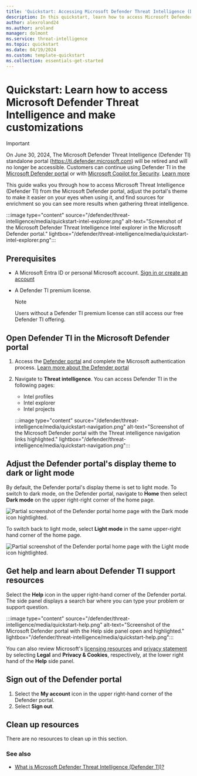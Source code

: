 ```yaml
--- 
title: 'Quickstart: Accessing Microsoft Defender Threat Intelligence (Defender TI)'
description: In this quickstart, learn how to access Microsoft Defender Threat Intelligence (Defender TI) in the Microsoft Defender portal, as well as configure your profile and preferences and access help resources in the Defender portal.
author: alexroland24
ms.author: aroland
manager: dolmont
ms.service: threat-intelligence 
ms.topic: quickstart
ms.date: 04/19/2024
ms.custom: template-quickstart
ms.collection: essentials-get-started
---
```


# Quickstart: Learn how to access Microsoft Defender Threat Intelligence and make customizations

>[!IMPORTANT] 
> On June 30, 2024, The Microsoft Defender Threat Intelligence (Defender TI) standalone portal (https://ti.defender.microsoft.com) will be retired and will no longer be accessible. Customers can continue using Defender TI in the [Microsoft Defender portal](https://aka.ms/mdti-intel-explorer) or with [Microsoft Copilot for Security](security-copilot-and-defender-threat-intelligence.md). [Learn more](https://aka.ms/mdti-standaloneportal)

This guide walks you through how to access Microsoft Threat Intelligence (Defender TI) from the Microsoft Defender portal, adjust the portal's theme to make it easier on your eyes when using it, and find sources for enrichment so you can see more results when gathering threat intelligence. 

   :::image type="content" source="/defender/threat-intelligence/media/quickstart-intel-explorer.png" alt-text="Screenshot of the Microsoft Defender Threat Intelligence Intel explorer in the Microsoft Defender portal." lightbox="/defender/threat-intelligence/media/quickstart-intel-explorer.png":::

## Prerequisites

- A Microsoft Entra ID or personal Microsoft account. [Sign in or create an account](https://signup.microsoft.com/)
- A Defender TI premium license.

    > [!NOTE]
    > Users without a Defender TI premium license can still access our free Defender TI offering.

## Open Defender TI in the Microsoft Defender portal

1. Access the [Defender portal](https://security.microsoft.com/) and complete the Microsoft authentication process. [Learn more about the Defender portal](/defender-xdr/microsoft-365-defender-portal)
2. Navigate to **Threat intelligence**. You can access Defender TI in the following pages:
   - Intel profiles
   - Intel explorer
   - Intel projects

    :::image type="content" source="/defender/threat-intelligence/media/quickstart-navigation.png" alt-text="Screenshot of the Microsoft Defender portal with the Threat intelligence navigation  links highlighted." lightbox="/defender/threat-intelligence/media/quickstart-navigation.png":::
## Adjust the Defender portal's display theme to dark or light mode

By default, the Defender portal's display theme is set to light mode. To switch to dark mode, on the Defender portal, navigate to **Home** then select **Dark mode** on the upper right-right corner of the home page.
      
![Partial screenshot of the Defender portal home page with the Dark mode icon hightlighted.](media/quickstart-dark-mode.png)

To switch back to light mode, select **Light mode** in the same upper-right hand corner of the home page.

![Partial screenshot of the Defender portal home page with the Light mode icon hightlighted.](media/quickstart-light-mode.png)


## Get help and learn about Defender TI support resources

Select the **Help** icon in the upper right-hand corner of the Defender portal. The side panel displays a search bar where you can type your problem or support question.

:::image type="content" source="/defender/threat-intelligence/media/quickstart-help.png" alt-text="Screenshot of the Microsoft Defender portal with the Help side panel open and highlighted." lightbox="/defender/threat-intelligence/media/quickstart-help.png":::

You can also review Microsoft's [licensing resources](https://www.microsoft.com/licensing/docs) and [privacy statement](https://privacy.microsoft.com/privacystatement) by selecting **Legal** and **Privacy & Cookies**, respectively, at the lower right hand of the **Help** side panel.

## Sign out of the Defender portal

1. Select the **My account** icon in the upper right-hand corner of the Defender portal.
2.	Select **Sign out**.


## Clean up resources
There are no resources to clean up in this section.

### See also

- [What is Microsoft Defender Threat Intelligence (Defender TI)?](what-is-microsoft-defender-threat-intelligence-defender-ti.md)
